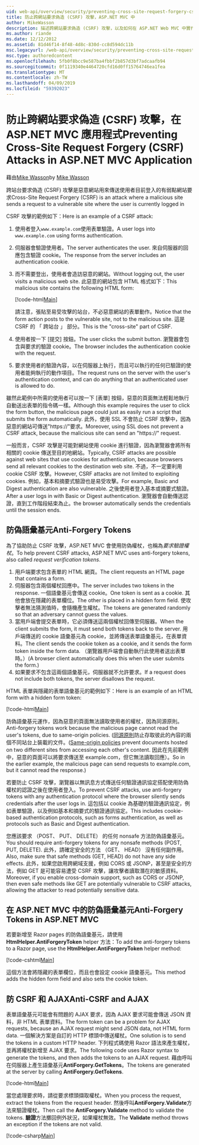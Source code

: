 ```yaml
---
uid: web-api/overview/security/preventing-cross-site-request-forgery-csrf-attacks
title: 防止跨網站要求偽造 (CSRF) 攻擊，ASP.NET MVC 中
author: MikeWasson
description: 描述跨網站要求偽造 (CSRF) 攻擊，以及如何在 ASP.NET Web MVC 中實作防 CSRF 量值。
ms.author: riande
ms.date: 12/12/2012
ms.assetid: 81d46f14-8f48-4d8c-830d-cc8d594dc11b
msc.legacyurl: /web-api/overview/security/preventing-cross-site-request-forgery-csrf-attacks
msc.type: authoredcontent
ms.openlocfilehash: 5fb0f8bcc9e587ba4fbbf2b857d3bf7adcaafb94
ms.sourcegitcommit: 0f1119340e4464720cfd16d0ff15764746ea1fea
ms.translationtype: MT
ms.contentlocale: zh-TW
ms.lasthandoff: 04/09/2019
ms.locfileid: "59392023"
---
```

# <a name="preventing-cross-site-request-forgery-csrf-attacks-in-aspnet-mvc-application"></a><span data-ttu-id="9fc5a-103">防止跨網站要求偽造 (CSRF) 攻擊，在 ASP.NET MVC 應用程式</span><span class="sxs-lookup"><span data-stu-id="9fc5a-103">Preventing Cross-Site Request Forgery (CSRF) Attacks in ASP.NET MVC Application</span></span>

<span data-ttu-id="9fc5a-104">藉由[Mike Wasson](https://github.com/MikeWasson)</span><span class="sxs-lookup"><span data-stu-id="9fc5a-104">by [Mike Wasson](https://github.com/MikeWasson)</span></span>

<span data-ttu-id="9fc5a-105">跨站台要求偽造 (CSRF) 攻擊是惡意網站用來傳送使用者目前登入的有弱點網站要求</span><span class="sxs-lookup"><span data-stu-id="9fc5a-105">Cross-Site Request Forgery (CSRF) is an attack where a malicious site sends a request to a vulnerable site where the user is currently logged in</span></span>

<span data-ttu-id="9fc5a-106">CSRF 攻擊的範例如下：</span><span class="sxs-lookup"><span data-stu-id="9fc5a-106">Here is an example of a CSRF attack:</span></span>

1. <span data-ttu-id="9fc5a-107">使用者登入`www.example.com`使用表單驗證。</span><span class="sxs-lookup"><span data-stu-id="9fc5a-107">A user logs into `www.example.com` using forms authentication.</span></span>
2. <span data-ttu-id="9fc5a-108">伺服器會驗證使用者。</span><span class="sxs-lookup"><span data-stu-id="9fc5a-108">The server authenticates the user.</span></span> <span data-ttu-id="9fc5a-109">來自伺服器的回應包含驗證 cookie。</span><span class="sxs-lookup"><span data-stu-id="9fc5a-109">The response from the server includes an authentication cookie.</span></span>
3. <span data-ttu-id="9fc5a-110">而不需要登出，使用者會造訪惡意的網站。</span><span class="sxs-lookup"><span data-stu-id="9fc5a-110">Without logging out, the user visits a malicious web site.</span></span> <span data-ttu-id="9fc5a-111">此惡意的網站包含 HTML 格式如下：</span><span class="sxs-lookup"><span data-stu-id="9fc5a-111">This malicious site contains the following HTML form:</span></span> 

    [!code-html[Main](preventing-cross-site-request-forgery-csrf-attacks/samples/sample1.html)]

    <span data-ttu-id="9fc5a-112">請注意，張貼至易受攻擊的站台，不必惡意網站的表單動作。</span><span class="sxs-lookup"><span data-stu-id="9fc5a-112">Notice that the form action posts to the vulnerable site, not to the malicious site.</span></span> <span data-ttu-id="9fc5a-113">這是 CSRF 的 「 跨站台 」 部分。</span><span class="sxs-lookup"><span data-stu-id="9fc5a-113">This is the "cross-site" part of CSRF.</span></span>
4. <span data-ttu-id="9fc5a-114">使用者按一下 [提交] 按鈕。</span><span class="sxs-lookup"><span data-stu-id="9fc5a-114">The user clicks the submit button.</span></span> <span data-ttu-id="9fc5a-115">瀏覽器會包含與要求的驗證 cookie。</span><span class="sxs-lookup"><span data-stu-id="9fc5a-115">The browser includes the authentication cookie with the request.</span></span>
5. <span data-ttu-id="9fc5a-116">要求使用者的驗證內容，以在伺服器上執行，而且可以執行的任何已驗證的使用者能夠執行的動作項目。</span><span class="sxs-lookup"><span data-stu-id="9fc5a-116">The request runs on the server with the user's authentication context, and can do anything that an authenticated user is allowed to do.</span></span>

<span data-ttu-id="9fc5a-117">雖然此範例中所需的使用者可以按一下 [表單] 按鈕，惡意的頁面無法輕鬆地執行自動送出表單的指令碼一樣。</span><span class="sxs-lookup"><span data-stu-id="9fc5a-117">Although this example requires the user to click the form button, the malicious page could just as easily run a script that submits the form automatically.</span></span> <span data-ttu-id="9fc5a-118">此外，使用 SSL 不會防止 CSRF 攻擊中，因為惡意的網站可傳送"https://"要求。</span><span class="sxs-lookup"><span data-stu-id="9fc5a-118">Moreover, using SSL does not prevent a CSRF attack, because the malicious site can send an "https://" request.</span></span>

<span data-ttu-id="9fc5a-119">一般而言，CSRF 攻擊是可能對網站使用 cookie 進行驗證，因為瀏覽器會將所有相關的 cookie 傳送至目的地網站。</span><span class="sxs-lookup"><span data-stu-id="9fc5a-119">Typically, CSRF attacks are possible against web sites that use cookies for authentication, because browsers send all relevant cookies to the destination web site.</span></span> <span data-ttu-id="9fc5a-120">不過，不一定要利用 cookie CSRF 攻擊。</span><span class="sxs-lookup"><span data-stu-id="9fc5a-120">However, CSRF attacks are not limited to exploiting cookies.</span></span> <span data-ttu-id="9fc5a-121">例如，基本和摘要式驗證也是易受攻擊。</span><span class="sxs-lookup"><span data-stu-id="9fc5a-121">For example, Basic and Digest authentication are also vulnerable.</span></span> <span data-ttu-id="9fc5a-122">之後使用者登入基本或摘要式驗證。</span><span class="sxs-lookup"><span data-stu-id="9fc5a-122">After a user logs in with Basic or Digest authentication.</span></span> <span data-ttu-id="9fc5a-123">瀏覽器會自動傳送認證，直到工作階段結束為止。</span><span class="sxs-lookup"><span data-stu-id="9fc5a-123">the browser automatically sends the credentials until the session ends.</span></span>

## <a name="anti-forgery-tokens"></a><span data-ttu-id="9fc5a-124">防偽語彙基元</span><span class="sxs-lookup"><span data-stu-id="9fc5a-124">Anti-Forgery Tokens</span></span>

<span data-ttu-id="9fc5a-125">為了協助防止 CSRF 攻擊，ASP.NET MVC 會使用防偽權杖，也稱為*要求驗證權杖*。</span><span class="sxs-lookup"><span data-stu-id="9fc5a-125">To help prevent CSRF attacks, ASP.NET MVC uses anti-forgery tokens, also called *request verification tokens*.</span></span>

1. <span data-ttu-id="9fc5a-126">用戶端要求包含表單的 HTML 網頁。</span><span class="sxs-lookup"><span data-stu-id="9fc5a-126">The client requests an HTML page that contains a form.</span></span>
2. <span data-ttu-id="9fc5a-127">伺服器包含兩個權杖回應中。</span><span class="sxs-lookup"><span data-stu-id="9fc5a-127">The server includes two tokens in the response.</span></span> <span data-ttu-id="9fc5a-128">一個語彙基元會傳送 cookie。</span><span class="sxs-lookup"><span data-stu-id="9fc5a-128">One token is sent as a cookie.</span></span> <span data-ttu-id="9fc5a-129">其他會放在隱藏的表單欄位。</span><span class="sxs-lookup"><span data-stu-id="9fc5a-129">The other is placed in a hidden form field.</span></span> <span data-ttu-id="9fc5a-130">使攻擊者無法猜測值時，會隨機產生權杖。</span><span class="sxs-lookup"><span data-stu-id="9fc5a-130">The tokens are generated randomly so that an adversary cannot guess the values.</span></span>
3. <span data-ttu-id="9fc5a-131">當用戶端會提交表單時，它必須傳送這兩個權杖回傳至伺服器。</span><span class="sxs-lookup"><span data-stu-id="9fc5a-131">When the client submits the form, it must send both tokens back to the server.</span></span> <span data-ttu-id="9fc5a-132">用戶端傳送的 cookie 語彙基元為 cookie，並將傳送表單語彙基元，在表單資料。</span><span class="sxs-lookup"><span data-stu-id="9fc5a-132">The client sends the cookie token as a cookie, and it sends the form token inside the form data.</span></span> <span data-ttu-id="9fc5a-133">（瀏覽器用戶端會自動執行此使用者送出表單時。）</span><span class="sxs-lookup"><span data-stu-id="9fc5a-133">(A browser client automatically does this when the user submits the form.)</span></span>
4. <span data-ttu-id="9fc5a-134">如果要求不包含這兩個語彙基元，伺服器就不允許要求。</span><span class="sxs-lookup"><span data-stu-id="9fc5a-134">If a request does not include both tokens, the server disallows the request.</span></span>

<span data-ttu-id="9fc5a-135">HTML 表單與隱藏的表單語彙基元的範例如下：</span><span class="sxs-lookup"><span data-stu-id="9fc5a-135">Here is an example of an HTML form with a hidden form token:</span></span>

[!code-html[Main](preventing-cross-site-request-forgery-csrf-attacks/samples/sample2.html)]

<span data-ttu-id="9fc5a-136">防偽語彙基元運作，因為惡意的頁面無法讀取使用者的權杖，因為同源原則。</span><span class="sxs-lookup"><span data-stu-id="9fc5a-136">Anti-forgery tokens work because the malicious page cannot read the user's tokens, due to same-origin policies.</span></span> <span data-ttu-id="9fc5a-137">([同源原則](http://www.w3.org/Security/wiki/Same_Origin_Policy)防止存取彼此的內容的兩個不同站台上裝載的文件。</span><span class="sxs-lookup"><span data-stu-id="9fc5a-137">([Same-origin policies](http://www.w3.org/Security/wiki/Same_Origin_Policy) prevent documents hosted on two different sites from accessing each other's content.</span></span> <span data-ttu-id="9fc5a-138">因此在先前範例中，惡意的頁面可以將要求傳送至 example.com，但它無法讀取回應）。</span><span class="sxs-lookup"><span data-stu-id="9fc5a-138">So in the earlier example, the malicious page can send requests to example.com, but it cannot read the response.)</span></span>

<span data-ttu-id="9fc5a-139">若要防止 CSRF 攻擊，瀏覽器以無訊息方式傳送任何驗證通訊協定搭配使用防偽權杖的認證之後在使用者登入。</span><span class="sxs-lookup"><span data-stu-id="9fc5a-139">To prevent CSRF attacks, use anti-forgery tokens with any authentication protocol where the browser silently sends credentials after the user logs in.</span></span> <span data-ttu-id="9fc5a-140">這包括以 cookie 為基礎的驗證通訊協定，例如表單驗證，以及例如基本和摘要式的驗證通訊協定。</span><span class="sxs-lookup"><span data-stu-id="9fc5a-140">This includes cookie-based authentication protocols, such as forms authentication, as well as protocols such as Basic and Digest authentication.</span></span>

<span data-ttu-id="9fc5a-141">您應該要求 （POST、 PUT、 DELETE） 的任何 nonsafe 方法防偽語彙基元。</span><span class="sxs-lookup"><span data-stu-id="9fc5a-141">You should require anti-forgery tokens for any nonsafe methods (POST, PUT, DELETE).</span></span> <span data-ttu-id="9fc5a-142">此外，請確定安全的方法 （GET、 HEAD） 沒有任何副作用。</span><span class="sxs-lookup"><span data-stu-id="9fc5a-142">Also, make sure that safe methods (GET, HEAD) do not have any side effects.</span></span> <span data-ttu-id="9fc5a-143">此外，如果您啟用跨網域支援，例如 CORS 或 JSONP，甚至是安全的方法，例如 GET 是可能容易遭受 CSRF 攻擊，讓攻擊者讀取潛在的敏感資料。</span><span class="sxs-lookup"><span data-stu-id="9fc5a-143">Moreover, if you enable cross-domain support, such as CORS or JSONP, then even safe methods like GET are potentially vulnerable to CSRF attacks, allowing the attacker to read potentially sensitive data.</span></span>

## <a name="anti-forgery-tokens-in-aspnet-mvc"></a><span data-ttu-id="9fc5a-144">在 ASP.NET MVC 中的防偽語彙基元</span><span class="sxs-lookup"><span data-stu-id="9fc5a-144">Anti-Forgery Tokens in ASP.NET MVC</span></span>

<span data-ttu-id="9fc5a-145">若要新增至 Razor pages 的防偽語彙基元，請使用**HtmlHelper.AntiForgeryToken** helper 方法：</span><span class="sxs-lookup"><span data-stu-id="9fc5a-145">To add the anti-forgery tokens to a Razor page, use the **HtmlHelper.AntiForgeryToken** helper method:</span></span>

[!code-cshtml[Main](preventing-cross-site-request-forgery-csrf-attacks/samples/sample3.cshtml)]

<span data-ttu-id="9fc5a-146">這個方法會將隱藏的表單欄位，而且也會設定 cookie 語彙基元。</span><span class="sxs-lookup"><span data-stu-id="9fc5a-146">This method adds the hidden form field and also sets the cookie token.</span></span>

## <a name="anti-csrf-and-ajax"></a><span data-ttu-id="9fc5a-147">防 CSRF 和 AJAX</span><span class="sxs-lookup"><span data-stu-id="9fc5a-147">Anti-CSRF and AJAX</span></span>

<span data-ttu-id="9fc5a-148">表單語彙基元可能會有問題的 AJAX 要求，因為 AJAX 要求可能會傳送 JSON 資料，非 HTML 表單資料。</span><span class="sxs-lookup"><span data-stu-id="9fc5a-148">The form token can be a problem for AJAX requests, because an AJAX request might send JSON data, not HTML form data.</span></span> <span data-ttu-id="9fc5a-149">一個解決方案是自訂的 HTTP 標頭中傳送權杖。</span><span class="sxs-lookup"><span data-stu-id="9fc5a-149">One solution is to send the tokens in a custom HTTP header.</span></span> <span data-ttu-id="9fc5a-150">下列程式碼使用 Razor 語法來產生權杖，並再將權杖新增至 AJAX 要求。</span><span class="sxs-lookup"><span data-stu-id="9fc5a-150">The following code uses Razor syntax to generate the tokens, and then adds the tokens to an AJAX request.</span></span> <span data-ttu-id="9fc5a-151">藉由呼叫在伺服器上產生語彙基元**AntiForgery.GetTokens**。</span><span class="sxs-lookup"><span data-stu-id="9fc5a-151">The tokens are generated at the server by calling **AntiForgery.GetTokens**.</span></span>

[!code-html[Main](preventing-cross-site-request-forgery-csrf-attacks/samples/sample4.html)]

<span data-ttu-id="9fc5a-152">當您處理要求時，請從要求標頭擷取權杖。</span><span class="sxs-lookup"><span data-stu-id="9fc5a-152">When you process the request, extract the tokens from the request header.</span></span> <span data-ttu-id="9fc5a-153">然後呼叫**AntiForgery.Validate**方法來驗證權杖。</span><span class="sxs-lookup"><span data-stu-id="9fc5a-153">Then call the **AntiForgery.Validate** method to validate the tokens.</span></span> <span data-ttu-id="9fc5a-154">**驗證**方法擲回例外狀況，如果權杖無效。</span><span class="sxs-lookup"><span data-stu-id="9fc5a-154">The **Validate** method throws an exception if the tokens are not valid.</span></span>

[!code-csharp[Main](preventing-cross-site-request-forgery-csrf-attacks/samples/sample5.cs)]

